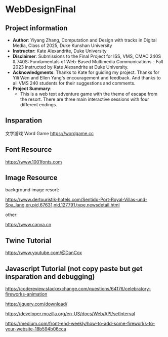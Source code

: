 # WebDesignFinal
## Project information
- **Author**: Yiyang Zhang, Computation and Design with tracks in Digital Media, Class of 2025, Duke Kunshan University
- **Instructor**: Kate Alexandrite, Duke University
- **Disclaimer**: Submissions to the Final Project for ISS, VMS, CMAC 240S & 740S: Fundamentals of Web-Based
Multimedia Communications - Fall 2023 instructed by Kate Alexandrite at Duke University.
- **Acknowledgments**: Thanks to Kate for guiding my project. Thanks for Yili Wen and Ellen Yang's encouragement and feedback. And thanks to all VMS 240 students for their suggestions and comments.
- **Project Summary**: 
  - This is a web text adventure game with the theme of escape from the resort. There are three main interactive sessions with four different endings.

## Insparation
文字游戏 Word Game
https://wordgame.cc

## Font Resource
https://www.1001fonts.com

## Image Resource
background image resort:

https://www.dertouristik-hotels.com/Sentido-Port-Royal-Villas-und-Spa_lang,en,pid,67631,nid,127791,type,newsdetail.html

other:

https://www.canva.cn

## Twine Tutorial
https://www.youtube.com/@DanCox

## Javascript Tutorial (not copy paste but get insparation and debugging)
https://codereview.stackexchange.com/questions/64176/celebratory-fireworks-animation

https://jquery.com/download/

https://developer.mozilla.org/en-US/docs/Web/API/setInterval

https://medium.com/front-end-weekly/how-to-add-some-fireworks-to-your-website-18b594b06cca
